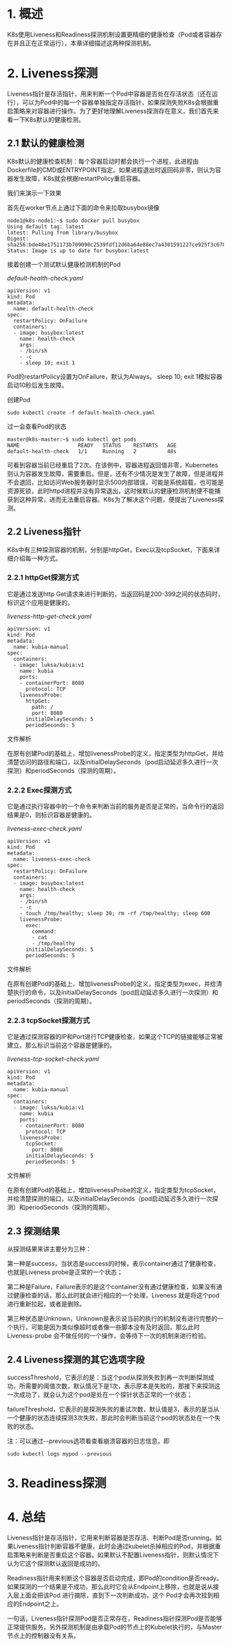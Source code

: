 # 1. 概述

K8s使用Liveness和Readiness探测机制设置更精细的健康检查（Pod或者容器存在并且正在正常运行），本章详细描述这两种探测机制。

# 2. Liveness探测

Liveness指针是存活指针，用来判断一个Pod中容器是否处在存活状态（还在运行），可以为Pod中的每一个容器单独指定存活指针，如果探测失败K8s会根据重启策略来对容器进行操作。为了更好地理解Liveness探测存在意义，我们首先来看一下K8s默认的健康检测。

## 2.1 默认的健康检测

K8s默认的健康检查机制：每个容器启动时都会执行一个进程，此进程由Dockerfile的CMD或ENTRYPOINT指定。如果进程退出时返回码非零，则认为容器发生故障，K8s就会根据restartPolicy重启容器。

我们来演示一下效果

首先在worker节点上通过下面的命令来拉取busybox镜像
```
node1@k8s-node1:~$ sudo docker pull busybox
Using default tag: latest
latest: Pulling from library/busybox
Digest: sha256:bde48e1751173b709090c2539fdf12d6ba64e88ec7a4301591227ce925f3c678
Status: Image is up to date for busybox:latest
```

接着创建一个测试默认健康检测机制的Pod

*default-health-check.yaml*
```
apiVersion: v1
kind: Pod
metadata:
  name: default-health-check
spec:
  restartPolicy: OnFailure
  containers:
  - image: busybox:latest
    name: health-check
    args:
    - /bin/sh
    - -c
    - sleep 10; exit 1
```
Pod的restartPolicy设置为OnFailure，默认为Always。
sleep 10; exit 1模拟容器启动10秒后发生故障。

创建Pod
```
sudo kubectl create -f default-health-check.yaml
```

过一会查看Pod的状态
```
master@k8s-master:~$ sudo kubectl get pods
NAME                   READY   STATUS    RESTARTS   AGE
default-health-check   1/1     Running   2          48s
```

可看到容器当前已经重启了2次。在该例中，容器进程返回值非零，Kubernetes则认为容器发生故障，需要重启。但是，还有不少情况是发生了故障，但是进程并不会退回，比如访问Web服务器时显示500内部错误，可能是系统超载，也可能是资源死锁，此时httpd进程并没有异常退出，这时候默认的健康检测机制便不能捕获到这种异常，进而无法重启容器。K8s为了解决这个问题，便提出了Liveness探测。

## 2.2 Liveness指针

K8s中有三种探测容器的机制，分别是httpGet，Exec以及tcpSocket，下面来详细介绍每一种方式。

### 2.2.1 httpGet探测方式

它是通过发送http Get请求来进行判断的，当返回码是200-399之间的状态码时，标识这个应用是健康的。

*liveness-http-get-check.yaml*
```
apiVersion: v1
kind: Pod
metadata:
  name: kubia-manual
spec:
  containers:
  - image: luksa/kubia:v1
    name: kubia
    ports:
    - containerPort: 8080
      protocol: TCP
    livenessProbe:
      httpGet:
        path: /
        port: 8080
      initialDelaySeconds: 5
      periodSeconds: 5
```

文件解析

在原有创建Pod的基础上，增加livenessProbe的定义，指定类型为httpGet，并给清楚访问的路径和端口，以及initialDelaySeconds（pod启动延迟多久进行一次探测）和periodSeconds（探测的周期）。

### 2.2.2 Exec探测方式

它是通过执行容器中的一个命令来判断当前的服务是否是正常的，当命令行的返回结果是0，则标识容器是健康的。

*liveness-exec-check.yaml*
```
apiVersion: v1
kind: Pod
metadata:
  name: liveness-exec-check
spec:
  restartPolicy: OnFailure
  containers:
  - image: busybox:latest
    name: health-check
    args:
    - /bin/sh
    - -c
    - touch /tmp/healthy; sleep 30; rm -rf /tmp/healthy; sleep 600
    livenessProbe:
      exec:
        command:
        - cat
        - /tmp/healthy
      initialDelaySeconds: 5
      periodSeconds: 5
```

文件解析

在原有创建Pod的基础上，增加livenessProbe的定义，指定类型为exec，并给清楚执行的命令，以及initialDelaySeconds（pod启动延迟多久进行一次探测）和periodSeconds（探测的周期）。


### 2.2.3 tcpSocket探测方式

它是通过探测容器的IP和Port进行TCP健康检查，如果这个TCP的链接能够正常被建立，那么标识当前这个容器是健康的。

*liveness-tcp-socket-check.yaml*
```
apiVersion: v1
kind: Pod
metadata:
  name: kubia-manual
spec:
  containers:
  - image: luksa/kubia:v1
    name: kubia
    ports:
    - containerPort: 8080
      protocol: TCP
    livenessProbe:
      tcpSocket:
        port: 8080
      initialDelaySeconds: 5
      periodSeconds: 5
```

文件解析

在原有创建Pod的基础上，增加livenessProbe的定义，指定类型为tcpSocket，并给清楚探测的端口，以及initialDelaySeconds（pod启动延迟多久进行一次探测）和periodSeconds（探测的周期）。

## 2.3 探测结果

从探测结果来讲主要分为三种：

第一种是success，当状态是success的时候，表示container通过了健康检查，也就是Liveness probe是正常的一个状态；

第二种是Failure，Failure表示的是这个container没有通过健康检查，如果没有通过健康检查的话，那么此时就会进行相应的一个处理，Liveness 就是将这个pod进行重新拉起，或者是删除。

第三种状态是Unknown，Unknown是表示说当前的执行的机制没有进行完整的一个执行，可能是因为类似像超时或者像一些脚本没有及时返回，那么此时Liveness-probe 会不做任何的一个操作，会等待下一次的机制来进行检验。


## 2.4 Liveness探测的其它选项字段

successThreshold，它表示的是：当这个pod从探测失败到再一次判断探测成功，所需要的阈值次数，默认情况下是1次，表示原本是失败的，那接下来探测这一次成功了，就会认为这个pod是处在一个探针状态正常的一个状态；

failureThreshold，它表示的是探测失败的重试次数，默认值是3，表示的是当从一个健康的状态连续探测3次失败，那此时会判断当前这个pod的状态处在一个失败的状态。

注：可以通过--previous选项看查看崩溃容器的日志信息，即

```
sudo kubectl logs mypod --previous
```

# 3. Readiness探测



# 4. 总结

Liveness指针是存活指针，它用来判断容器是否存活、判断Pod是否running。如果Liveness指针判断容器不健康，此时会通过kubelet杀掉相应的Pod，并根据重启策略来判断是否重启这个容器。如果默认不配置Liveness指针，则默认情况下认为它这个探测默认返回是成功的。

Readiness指针用来判断这个容器是否启动完成，即Pod的condition是否ready。如果探测的一个结果是不成功，那么此时它会从Endpoint上移除，也就是说从接入层上面会把该Pod 进行摘除，直到下一次判断成功，这个 Pod才会再次挂到相应的Endpoint之上。

一句话，Liveness指针探测Pod是否正常存在，Readiness指针探测Pod是否能够正常提供服务，另外探测机制是由承载Pod的节点上的Kubelet执行的，与Master节点上的控制器没有关系。
